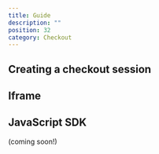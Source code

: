 ```yaml
---
title: Guide
description: ""
position: 32
category: Checkout
---
```


## Creating a checkout session

## Iframe

## JavaScript SDK

(coming soon!)